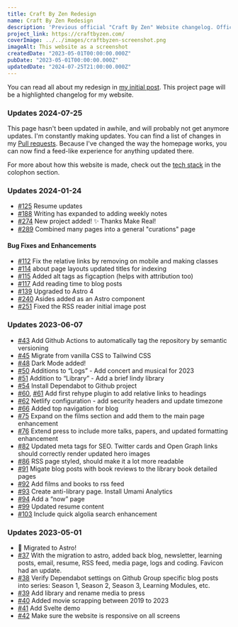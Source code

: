 ```yaml
---
title: Craft By Zen Redesign
name: Craft By Zen Redesign
description: 'Previous official "Craft By Zen" Website changelog. Officially retired 2024-07-25.'
project_link: https://craftbyzen.com/
coverImage: ../../images/craftbyzen-screenshot.png
imageAlt: This website as a screenshot
createdDate: "2023-05-01T00:00:00.000Z"
pubDate: "2023-05-01T00:00:00.000Z"
updatedDate: "2024-07-25T21:00:00.000Z"
---
```


You can read all about my redesign in [my initial post](/blog/2023-05-02-website-rewrite/).
This project page will be a highlighted changelog for my website.

### Updates 2024-07-25

This page hasn't been updated in awhile, and will probably not get anymore updates.
I'm constantly making updates. You can find a list of changes in my [Pull requests](https://github.com/jermspeaks/jermspeaks.github.io/pulls?q=is%3Apr+is%3Aclosed). Because I've changed the way the homepage works, you can now find a feed-like experience for anything updated there.

For more about how this website is made, check out the [tech stack](/about#tech-stack) in the colophon section.

### Updates 2024-01-24

- [#125](https://github.com/jermspeaks/jermspeaks.github.io/pull/125) Resume updates
- [#188](https://github.com/jermspeaks/jermspeaks.github.io/pull/188) Writing has expanded to adding weekly notes
- [#274](https://github.com/jermspeaks/jermspeaks.github.io/pull/274) New project added! ✨ Thanks Make Real!
- [#289](https://github.com/jermspeaks/jermspeaks.github.io/pull/289) Combined many pages into a general "curations" page

#### Bug Fixes and Enhancements

- [#112](https://github.com/jermspeaks/jermspeaks.github.io/pull/112) Fix the relative links by removing on mobile and making classes
- [#114](https://github.com/jermspeaks/jermspeaks.github.io/pull/114) about page layouts updated titles for indexing
- [#115](https://github.com/jermspeaks/jermspeaks.github.io/pull/115) Added alt tags as figcaption (helps with attribution too)
- [#117](https://github.com/jermspeaks/jermspeaks.github.io/pull/117) Add reading time to blog posts
- [#139](https://github.com/jermspeaks/jermspeaks.github.io/pull/139) Upgraded to Astro 4
- [#240](https://github.com/jermspeaks/jermspeaks.github.io/pull/240) Asides added as an Astro component
- [#251](https://github.com/jermspeaks/jermspeaks.github.io/pull/251) Fixed the RSS reader initial image post

### Updates 2023-06-07

- [#43](https://github.com/jermspeaks/jermspeaks.github.io/pull/43) Add Github Actions to automatically tag the repository by semantic versioning
- [#45](https://github.com/jermspeaks/jermspeaks.github.io/pull/45) Migrate from vanilla CSS to Tailwind CSS
- [#48](https://github.com/jermspeaks/jermspeaks.github.io/pull/48) Dark Mode added!
- [#50](https://github.com/jermspeaks/jermspeaks.github.io/pull/50) Additions to “Logs” - Add concert and musical for 2023
- [#51](https://github.com/jermspeaks/jermspeaks.github.io/pull/51) Addition to “Library” - Add a brief lindy library
- [#54](https://github.com/jermspeaks/jermspeaks.github.io/pull/54) Install Dependabot to Github project
- [#60](https://github.com/jermspeaks/jermspeaks.github.io/pull/60), [#61](https://github.com/jermspeaks/jermspeaks.github.io/pull/61) Add first rehype plugin to add relative links to headings
- [#62](https://github.com/jermspeaks/jermspeaks.github.io/pull/62) Netlify configuration - add security headers and update timezone
- [#66](https://github.com/jermspeaks/jermspeaks.github.io/pull/66) Added top navigation for blog
- [#75](https://github.com/jermspeaks/jermspeaks.github.io/pull/75) Expand on the films section and add them to the main page enhancement
- [#76](https://github.com/jermspeaks/jermspeaks.github.io/pull/76) Extend press to include more talks, papers, and updated formatting enhancement
- [#82](https://github.com/jermspeaks/jermspeaks.github.io/pull/82) Updated meta tags for SEO. Twitter cards and Open Graph links should correctly render updated hero images
- [#86](https://github.com/jermspeaks/jermspeaks.github.io/pull/86) RSS page styled, should make it a lot more readable
- [#91](https://github.com/jermspeaks/jermspeaks.github.io/pull/91) Migate blog posts with book reviews to the library book detailed pages
- [#92](https://github.com/jermspeaks/jermspeaks.github.io/pull/92) Add films and books to rss feed
- [#93](https://github.com/jermspeaks/jermspeaks.github.io/pull/93) Create anti-library page. Install Umami Analytics
- [#94](https://github.com/jermspeaks/jermspeaks.github.io/pull/94) Add a “now” page
- [#99](https://github.com/jermspeaks/jermspeaks.github.io/pull/99) Updated resume content
- [#103](https://github.com/jermspeaks/jermspeaks.github.io/pull/103) Include quick algolia search enhancement

### Updates 2023-05-01

- 🚀 Migrated to Astro!
- [#37](https://github.com/jermspeaks/jermspeaks.github.io/pull/37) With the migration to astro, added back blog, newsletter, learning posts, email, resume, RSS feed, media page, logs and coding. Favicon had an update.
- [#38](https://github.com/jermspeaks/jermspeaks.github.io/pull/38) Verify Dependabot settings on Github Group specific blog posts into series: Season 1, Season 2, Season 3, Learning Modules, etc.
- [#39](https://github.com/jermspeaks/jermspeaks.github.io/pull/39) Add library and rename media to press
- [#40](https://github.com/jermspeaks/jermspeaks.github.io/pull/40) Added movie scrapping between 2019 to 2023
- [#41](https://github.com/jermspeaks/jermspeaks.github.io/pull/41) Add Svelte demo
- [#42](https://github.com/jermspeaks/jermspeaks.github.io/pull/42) Make sure the website is responsive on all screens
